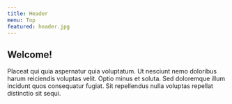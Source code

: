 ```yaml
---
title: Header
menu: Top
featured: header.jpg
---
```


## Welcome!

Placeat qui quia aspernatur quia voluptatum. Ut nesciunt nemo doloribus harum reiciendis voluptas velit. Optio minus et soluta. Sed doloremque illum incidunt quos consequatur fugiat. Sit repellendus nulla voluptas repellat distinctio sit sequi.